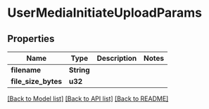 # UserMediaInitiateUploadParams

## Properties

Name | Type | Description | Notes
------------ | ------------- | ------------- | -------------
**filename** | **String** |  | 
**file_size_bytes** | **u32** |  | 

[[Back to Model list]](../README.md#documentation-for-models) [[Back to API list]](../README.md#documentation-for-api-endpoints) [[Back to README]](../README.md)


